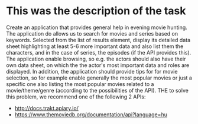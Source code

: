 # This was the description of the task

Create an application that provides general help in evening movie hunting. The application do 
allows us to search for movies and series based on keywords. Selected from the list of results 
element, display its detailed data sheet highlighting at least 5-6 more important data and also list them 
the characters, and in the case of series, the episodes (if the API provides this). The 
application enable browsing, so e.g. the actors should also have their own data sheet, on which the 
the actor's most important data and roles are displayed. In addition, the application should provide tips for 
for movie selection, so for example enable generally the most popular movies or just a specific one 
also listing the most popular movies related to a movie/theme/genre (according to the possibilities of the API). THE 
to solve this problem, we recommend one of the following 2 APIs: 
- http://docs.trakt.apiary.io/  
- https://www.themoviedb.org/documentation/api?language=hu
